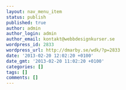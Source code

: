 ```yaml
---
layout: nav_menu_item
status: publish
published: true
author: admin
author_login: admin
author_email: kontakt@webbdesignkurser.se
wordpress_id: 2833
wordpress_url: http://dmarby.se/wdk/?p=2833
date: '2013-02-20 12:02:20 +0100'
date_gmt: '2013-02-20 11:02:20 +0100'
categories: []
tags: []
comments: []
---
```


